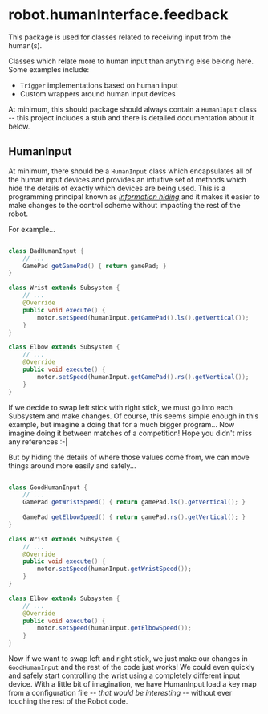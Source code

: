 # robot.humanInterface.feedback

This package is used for classes related to receiving input from the human(s).

Classes which relate more to human input than anything else belong here. Some examples include:

 - `Trigger` implementations based on human input
 - Custom wrappers around human input devices
 
At minimum, this should package should always contain a `HumanInput` class -- this project includes a stub and there is
detailed documentation about it below.

## HumanInput

At minimum, there should be a `HumanInput` class which encapsulates all of the human input devices and provides an 
intuitive set of methods which hide the details of exactly which devices are being used. This is a programming 
principal known as _[information hiding](https://en.wikipedia.org/wiki/Information_hiding)_ and it makes it easier
to make changes to the control scheme without impacting the rest of the robot.

For example...

```java

class BadHumanInput {
    // ...
    GamePad getGamePad() { return gamePad; }
}

class Wrist extends Subsystem {
    // ...
    @Override
    public void execute() {
        motor.setSpeed(humanInput.getGamePad().ls().getVertical());
    }
}

class Elbow extends Subsystem {
    // ...
    @Override
    public void execute() {
        motor.setSpeed(humanInput.getGamePad().rs().getVertical());
    }
}
```

If we decide to swap left stick with right stick, we must go into each Subsystem and make changes. Of course, this
seems simple enough in this example, but imagine a doing that for a much bigger program... Now imagine doing it
between matches of a competition! Hope you didn't miss any references :-|

But by hiding the details of where those values come from, we can move things around more easily and safely...

```java

class GoodHumanInput {
    // ...
    GamePad getWristSpeed() { return gamePad.ls().getVertical(); }
    
    GamePad getElbowSpeed() { return gamePad.rs().getVertical(); }
}

class Wrist extends Subsystem {
    // ...
    @Override
    public void execute() {
        motor.setSpeed(humanInput.getWristSpeed());
    }
}

class Elbow extends Subsystem {
    // ...
    @Override
    public void execute() {
        motor.setSpeed(humanInput.getElbowSpeed());
    }
}
```

Now if we want to swap left and right stick, we just make our changes in `GoodHumanInput` and the rest of the code
just works! We could even quickly and safely start controlling the wrist using a completely different input device. With
a little bit of imagination, we have HumanInput load a key map from a configuration file -- _that would be
interesting_ -- without ever touching the rest of the Robot code.

 